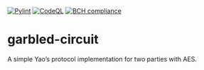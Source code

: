 [![Pylint](https://github.com/Pinzauti/garbled-circuit/actions/workflows/pylint.yml/badge.svg)](https://github.com/Pinzauti/garbled-circuit/actions/workflows/pylint.yml)
[![CodeQL](https://github.com/Pinzauti/garbled-circuit/actions/workflows/codeql-analysis.yml/badge.svg)](https://github.com/Pinzauti/garbled-circuit/actions/workflows/codeql-analysis.yml)
[![BCH compliance](https://bettercodehub.com/edge/badge/Pinzauti/garbled-circuit?branch=main)](https://bettercodehub.com/)
# garbled-circuit
A simple Yao’s protocol implementation for two parties with AES.
